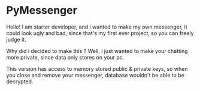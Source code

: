 # PyMessenger
Hello! I am starter developer, and i wanted to make my own messenger, it could look ugly and bad, since that's my first ever project, so you can freely judge it.

Why did i decided to make this ? Well, i just wanted to make your chatting more private, since data only stores on your pc.

This version has access to memory stored public & private keys, so when you close and remove your messenger, database wouldn't be able to be decrypted.
